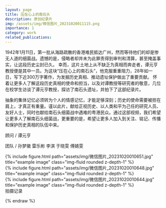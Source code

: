 ```yaml
---
layout: page
title: 压在心上的南石头
description: 原创纪录片
img: /assets/img/微信图片_20231020011115.png
importance: 1
category: work
related_publications: 
---
```



1942年1月11日，第一批从海路疏散的香港难民抵达广州，然而等待他们的却是惨无人道的细菌战。遗憾的是，侵略者却并未为此罪责得到审判和清算，甚至掩盖事实，让这段历史尘封已久。
幸而，这片土地上从不缺乏为真相而奔走者，谭元亨教授便是其中一员。为这块“压在心上的南石头”，他克服重重阻力，28年如一日，写下近300万字著作，为发掘历史真相、推动遗址保护做出了重要贡献。
怀着让更多人了解这段历史真相的使命和担当，以及对谭教授等研究者的敬意，几位在校学生访谈了谭元亨教授，探访了南石头遗址，并拍下了这部纪录片。

抽象的集体记忆必须转为个人的情感记忆，才能足够深刻；历史的使命需要被担在肩上，才真正有重量。谨以此片，献给正视历史、以人类和平为己任的研究人员、友好人士，同时也献给南石头细菌战中遇难的粤港民众。通过这部视频，我们希望让更多人了解南石头细菌战，更重要的是，希望让更多人加入到关注、铭记、传播和保护历史真相的队伍中来。


顾问 / 谭元亨

团队 / 孙梦徽 雷乐彬 李淇 于晓雯 傅婧雯


<div class="row">
    <div class="col-sm mt-3 mt-md-0">
        {% include figure.html path="assets/img/微信图片_20231020010651.jpg" title="example image" class="img-fluid rounded z-depth-1" %}
    </div>
    <div class="col-sm mt-3 mt-md-0">
        {% include figure.html path="assets/img/微信图片_20231020010648.jpg" title="example image" class="img-fluid rounded z-depth-1" %}
    </div>
    <div class="col-sm mt-3 mt-md-0">
        {% include figure.html path="assets/img/微信图片_20231020010644.jpg" title="example image" class="img-fluid rounded z-depth-1" %}
    </div>
</div>
<div class="caption">
    拍摄记录
</div>

{% endraw %}
